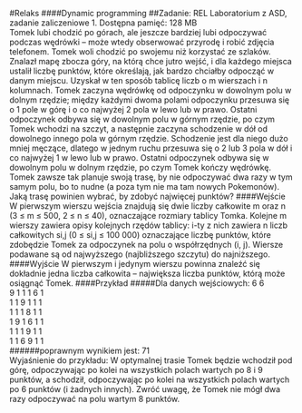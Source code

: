 #Relaks
####Dynamic programming
##Zadanie: REL
Laboratorium z ASD, zadanie zaliczeniowe 1. Dostępna pamięć: 128 MB  
Tomek lubi chodzić po górach, ale jeszcze bardziej lubi odpoczywać podczas wędrówki – może wtedy obserwować
przyrodę i robić zdjęcia telefonem. Tomek woli chodzić po swojemu niż korzystać ze szlaków. Znalazł mapę
zbocza góry, na którą chce jutro wejść, i dla każdego miejsca ustalił liczbę punktów, które określają, jak bardzo
chciałby odpocząć w danym miejscu. Uzyskał w ten sposób tablicę liczb o m wierszach i n kolumnach. Tomek
zaczyna wędrówkę od odpoczynku w dowolnym polu w dolnym rzędzie; między każdymi dwoma polami odpoczynku
przesuwa się o 1 pole w górę i o co najwyżej 2 pola w lewo lub w prawo. Ostatni odpoczynek odbywa
się w dowolnym polu w górnym rzędzie, po czym Tomek wchodzi na szczyt, a następnie zaczyna schodzenie
w dół od dowolnego innego pola w górnym rzędzie. Schodzenie jest dla niego dużo mniej męczące, dlatego w
jednym ruchu przesuwa się o 2 lub 3 pola w dół i co najwyżej 1 w lewo lub w prawo. Ostatni odpoczynek
odbywa się w dowolnym polu w dolnym rzędzie, po czym Tomek kończy wędrówkę. Tomek zawsze tak planuje
swoją trasę, by nie odpoczywać dwa razy w tym samym polu, bo to nudne (a poza tym nie ma tam nowych
Pokemonów). Jaką trasę powinien wybrać, by zdobyć najwięcej punktów?
####Wejście
W pierwszym wierszu wejścia znajdują się dwie liczby całkowite m oraz n (3 ≤ m ≤ 500, 2 ≤ n ≤ 40),
oznaczające rozmiary tablicy Tomka.
Kolejne m wierszy zawiera opisy kolejnych rzędów tablicy: i-ty z nich zawiera n liczb całkowitych si,j (0 ≤
si,j ≤ 100 000) oznaczające liczbę punktów, które zdobędzie Tomek za odpoczynek na polu o współrzędnych
(i, j). Wiersze podawane są od najwyższego (najbliższego szczytu) do najniższego.
####Wyjście
W pierwszym i jedynym wierszu powinna znaleźć się dokładnie jedna liczba całkowita – największa liczba
punktów, którą może osiągnąć Tomek.
####Przykład
#####Dla danych wejściowych:
6 6  
9 1 1 1 6 1  
1 1 9 1 1 1  
1 1 1 8 1 1  
1 9 1 6 1 1  
1 1 1 9 1 1  
1 1 6 9 1 1  
######poprawnym wynikiem jest:
71  
Wyjaśnienie do przykładu: W optymalnej trasie Tomek będzie wchodził pod górę, odpoczywając po kolei
na wszystkich polach wartych po 8 i 9 punktów, a schodził, odpoczywając po kolei na wszystkich polach
wartych po 6 punktów (i żadnych innych). Zwróć uwagę, że Tomek nie mógł dwa razy odpoczywać na polu
wartym 8 punktów.